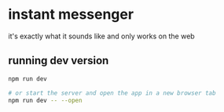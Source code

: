 # instant messenger

it's exactly what it sounds like and only works on the web

## running dev version

```bash
npm run dev

# or start the server and open the app in a new browser tab
npm run dev -- --open
```
